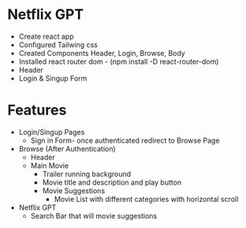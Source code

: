 # Netflix GPT
- Create react app
- Configured Tailwing css
- Created Components Header, Login, Browse, Body
- Installed react router dom - (npm install -D react-router-dom)
- Header
- Login & Singup Form

# Features
- Login/Singup Pages
    - Sign in Form- once authenticated redirect to Browse Page
- Browse (After Authentication)
    - Header
    - Main Movie
        - Trailer running background
        - Movie title and description and play button
        - Movie Suggestions
            - Movie List with different categories with horizontal scroll
- Netflix GPT
    - Search Bar that will movie suggestions
    
        
